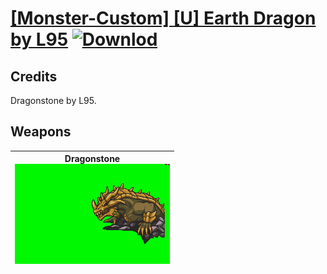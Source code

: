 # [\[Monster-Custom\] \[U\] Earth Dragon by L95](./) [![Downlod](https://img.shields.io/badge/Download--red?style=social&logo=github)](https://minhaskamal.github.io/DownGit/#/home?url=https://github.com/Klokinator/FE-Repo/tree/main/Battle%20Animations%2FMonsters%20-%20Dragons%20and%20Special%2F%5BMonster-Custom%5D%20%5BU%5D%20Earth%20Dragon%20by%20L95)
## Credits

Dragonstone by L95.

## Weapons

| <b>Dragonstone</b><br/><img alt="Dragonstone animation" src="./Dragonstone/Dragonstone.gif"/> |
| :---: |
